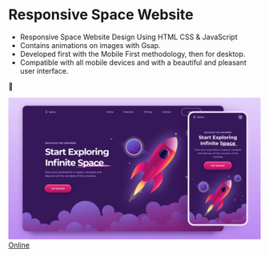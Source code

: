# Responsive Space Website



- Responsive Space Website Design Using HTML CSS & JavaScript
- Contains animations on images with Gsap.
- Developed first with the Mobile First methodology, then for desktop.
- Compatible with all mobile devices and with a beautiful and pleasant user interface.

💙 

![preview img](/preview.png)
[Online]("https://ariansefatdeveloper.github.io/space-website/")
